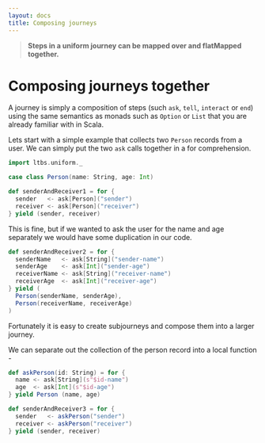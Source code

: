```yaml
---
layout: docs
title: Composing journeys
---
```


> **Steps in a uniform journey can be mapped over and flatMapped together.**

# Composing journeys together

A journey is simply a composition of steps (such `ask`, `tell`, `interact` or `end`) 
using the same semantics as monads such as `Option` or `List` that you are 
already familiar with in Scala. 

Lets start with a simple example that collects two `Person` records 
from a user. We can simply put the two `ask` calls together in a for 
comprehension. 

```scala
import ltbs.uniform._

case class Person(name: String, age: Int)

def senderAndReceiver1 = for {
  sender   <- ask[Person]("sender")
  receiver <- ask[Person]("receiver")
} yield (sender, receiver)
```

This is fine, but if we wanted to ask the user for the name and age
separately we would have some duplication in our code. 

```scala
def senderAndReceiver2 = for {
  senderName   <- ask[String]("sender-name")
  senderAge    <- ask[Int]("sender-age")
  receiverName <- ask[String]("receiver-name")
  receiverAge  <- ask[Int]("receiver-age")
} yield (
  Person(senderName, senderAge),
  Person(receiverName, receiverAge)
)
```

Fortunately it is easy to create subjourneys and compose them into 
a larger journey. 

We can separate out the collection of the person record into a local
function -

```scala
def askPerson(id: String) = for {
  name <- ask[String](s"$id-name")
  age  <- ask[Int](s"$id-age")
} yield Person (name, age)

def senderAndReceiver3 = for {
  sender   <- askPerson("sender")
  receiver <- askPerson("receiver")
} yield (sender, receiver)
```


